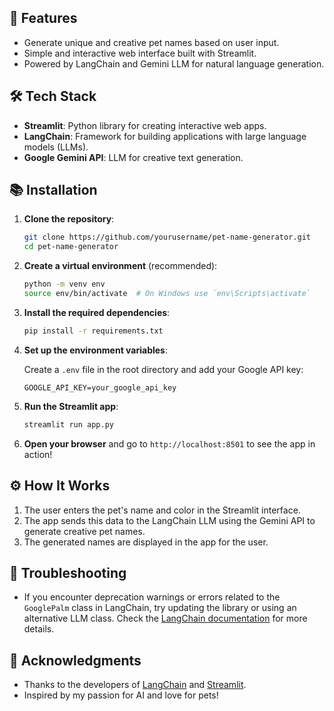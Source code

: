 ## 🚀 Features

- Generate unique and creative pet names based on user input.
- Simple and interactive web interface built with Streamlit.
- Powered by LangChain and Gemini LLM for natural language generation.

## 🛠️ Tech Stack

- **Streamlit**: Python library for creating interactive web apps.
- **LangChain**: Framework for building applications with large language models (LLMs).
- **Google Gemini API**: LLM for creative text generation.

## 📚 Installation

1. **Clone the repository**:

    ```bash
    git clone https://github.com/yourusername/pet-name-generator.git
    cd pet-name-generator
    ```

2. **Create a virtual environment** (recommended):

    ```bash
    python -m venv env
    source env/bin/activate  # On Windows use `env\Scripts\activate`
    ```

3. **Install the required dependencies**:

    ```bash
    pip install -r requirements.txt
    ```

4. **Set up the environment variables**:

    Create a `.env` file in the root directory and add your Google API key:

    ```plaintext
    GOOGLE_API_KEY=your_google_api_key
    ```

5. **Run the Streamlit app**:

    ```bash
    streamlit run app.py
    ```

6. **Open your browser** and go to `http://localhost:8501` to see the app in action!

## ⚙️ How It Works

1. The user enters the pet's name and color in the Streamlit interface.
2. The app sends this data to the LangChain LLM using the Gemini API to generate creative pet names.
3. The generated names are displayed in the app for the user.

## 🐞 Troubleshooting

- If you encounter deprecation warnings or errors related to the `GooglePalm` class in LangChain, try updating the library or using an alternative LLM class. Check the [LangChain documentation](https://langchain.com/docs/) for more details.


## 🙌 Acknowledgments

- Thanks to the developers of [LangChain](https://langchain.com) and [Streamlit](https://streamlit.io).
- Inspired by my passion for AI and love for pets!
